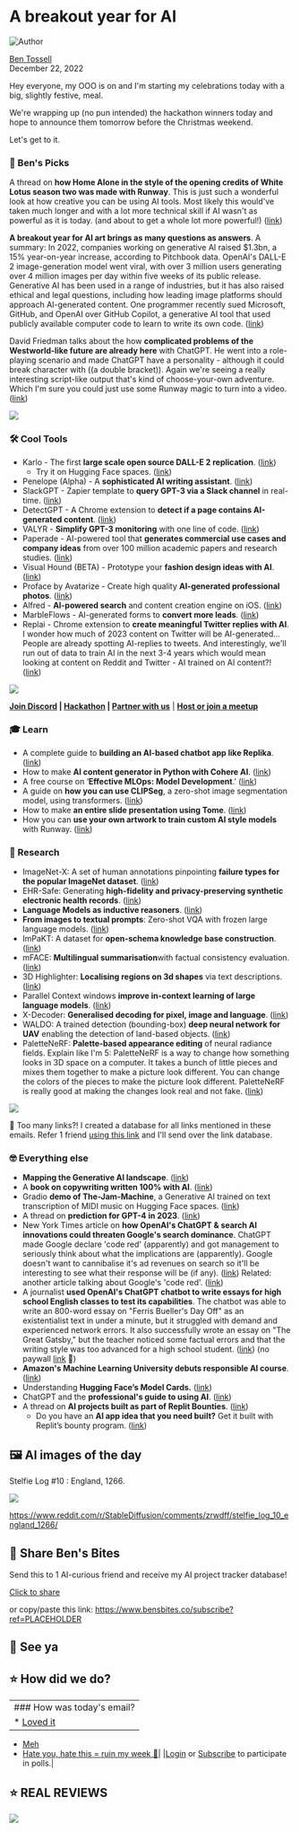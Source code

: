 # A breakout year for AI

![Author](https://media.beehiiv.com/cdn-cgi/image/fit=scale-down,format=auto,onerror=redirect,quality=80/uploads/user/profile_picture/fc858b4d-39e3-4be1-abf4-2b55504e21a2/thumb_uJ4UYake_400x400.jpg)

[Ben Tossell](https://www.twitter.com/bentossell)\
December 22, 2022

Hey everyone, my OOO is on and I'm starting my celebrations today with a big, slightly festive, meal.

We're wrapping up (no pun intended) the hackathon winners today and hope to announce them tomorrow before the Christmas weekend.

Let's get to it.

### **🤌 Ben's Picks**

A thread on **how Home Alone in the style of the opening credits of White Lotus season two was made with Runway**. This is just such a wonderful look at how creative you can be using AI tools. Most likely this would've taken much longer and with a lot more technical skill if AI wasn't as powerful as it is today. (and about to get a whole lot more powerful!) ([<u>link</u>](https://twitter.com/umpherj/status/1605592055450738688?s=20\&t=M5X7Ie2309iwQHS1pEqqKA))

**A breakout year for AI art brings as many questions as answers**. A summary: In 2022, companies working on generative AI raised $1.3bn, a 15% year-on-year increase, according to Pitchbook data. OpenAI's DALL-E 2 image-generation model went viral, with over 3 million users generating over 4 million images per day within five weeks of its public release. Generative AI has been used in a range of industries, but it has also raised ethical and legal questions, including how leading image platforms should approach AI-generated content. One programmer recently sued Microsoft, GitHub, and OpenAI over GitHub Copilot, a generative AI tool that used publicly available computer code to learn to write its own code. ([<u>link</u>](https://www.emergingtechbrew.com/stories/2022/12/20/a-breakout-year-for-ai-art-brings-as-many-questions-as-answers))

David Friedman talks about the how **complicated problems of the Westworld-like future are already here** with ChatGPT. He went into a role-playing scenario and made ChatGPT have a personality - although it could break character with ((a double bracket)). Again we're seeing a really interesting script-like output that's kind of choose-your-own adventure. Which I'm sure you could just use some Runway magic to turn into a video. ([<u>link</u>](https://ironicsans.substack.com/p/westworld-is-here-and-the-bodies))

![](https://media.beehiiv.com/cdn-cgi/image/fit=scale-down,format=auto,onerror=redirect,quality=80/uploads/asset/file/73ac7b95-16f5-40b1-85c4-bfc9689b8af8/78f9d0fb-5999-43f4-bcc0-d9a755a88185_1564x240.png)

### **🛠️ Cool Tools**

- Karlo - The first **large scale open source DALL-E 2 replication**. ([<u>link</u>](https://github.com/kakaobrain/karlo))
  - Try it on Hugging Face spaces. ([<u>link</u>](https://huggingface.co/spaces/kakaobrain/karlo))
- Penelope (Alpha) - A **sophisticated AI writing assistant**. ([<u>link</u>](https://penelope-ai.vercel.app/))
- SlackGPT - Zapier template to **query GPT-3 via a Slack channel** in real-time. ([<u>link</u>](https://zapier.com/shared/query-gpt-3-via-a-slack-channel/a7551c53beda75b3bf65c315f027de04a4b323ef))
- DetectGPT - A Chrome extension to **detect if a page contains AI-generated content**. ([<u>link</u>](https://chrome.google.com/webstore/detail/detect-gpt/oadkgbgppkhoaaoepjbcnjejmkknaobg))
- VALYR - **Simplify GPT-3 monitoring** with one line of code. ([<u>link</u>](https://www.valyrai.com/))
- Paperade - AI-powered tool that **generates commercial use cases and company ideas** from over 100 million academic papers and research studies. ([<u>link</u>](https://www.paperade.co/))
- Visual Hound (BETA) - Prototype your **fashion design ideas with AI**. ([<u>link</u>](https://visualhound.com/))
- Proface by Avatarize - Create high quality **AI-generated professional photos**. ([<u>link</u>](https://avatarize.club/proface))
- Alfred - **AI-powered search** and content creation engine on iOS. ([<u>link</u>](https://www.alfredsearch.com/))
- MarbleFlows - AI-generated forms to **convert more leads**. ([<u>link</u>](https://app.marbleflows.com/ai-generator))
- Replai - Chrome extension to **create meaningful Twitter replies with AI**. I wonder how much of 2023 content on Twitter will be AI-generated... People are already spotting AI-replies to tweets. And interestingly, we'll run out of data to train AI in the next 3-4 years which would mean looking at content on Reddit and Twitter - AI trained on AI content?! ([<u>link</u>](https://replai.so/))

![](https://media.beehiiv.com/cdn-cgi/image/fit=scale-down,format=auto,onerror=redirect,quality=80/uploads/asset/file/29502a07-6650-462f-98a7-383435d4d88c/screenshot-2022-12-20-at-8.34.46-pm.png)

**[Join Discord](https://discord.gg/qd92NKjDdE) | [Hackathon](https://vanilla-peach-484.notion.site/Ben-s-Bites-AI-Hackathon-27k-324b3e8b3d474a12a2e828b7ac45f9f9) | [Partner with us](https://sponsor.bensbites.co/)** | [**Host or join a meetup**](https://meetups.bensbites.co/)

### **🎓 Learn**

- A complete guide to **building an AI-based chatbot app like Replika**. ([<u>link</u>](https://www.mindinventory.com/blog/ai-based-chatbot-app-like-replika/))
- How to make **AI content generator in Python with Cohere AI**. ([<u>link</u>](https://www.youtube.com/watch?v=TjxgmLQrDJA))
- A free course on ‘**Effective MLOps: Model Development**.’ ([<u>link</u>](https://www.wandb.courses/courses/effective-mlops-model-development))
- A guide on **how you can use CLIPSeg**, a zero-shot image segmentation model, using transformers. ([<u>link</u>](https://huggingface.co/blog/clipseg-zero-shot))
- How to make **an entire slide presentation using Tome**. ([<u>link</u>](https://www.youtube.com/watch?v=5Kjex9N_wnc))
- How you can **use your own artwork to train custom AI style models** with Runway. ([<u>link</u>](https://twitter.com/notiansans/status/1605700201053765632?s=12\&t=627yjrqi1exqBQijI3pHeQ))

### **🔬 Research**

- ImageNet-X: A set of human annotations pinpointing **failure types for the popular ImageNet dataset**. ([<u>link</u>](https://facebookresearch.github.io/imagenetx/site/home))
- EHR-Safe: Generating **high-fidelity and privacy-preserving synthetic electronic health records**. ([<u>link</u>](https://ai.googleblog.com/2022/12/ehr-safe-generating-high-fidelity-and.html))
- **Language Models as inductive reasoners**. ([<u>link</u>](https://t.co/7TXSVdmix9))
- **From images to textual prompts**: Zero-shot VQA with frozen large language models. ([<u>link</u>](https://t.co/LYwIgRP6EX))
- ImPaKT: A dataset for **open-schema knowledge base construction**. ([<u>link</u>](https://t.co/xN4SmNVNJP))
- mFACE: **Multilingual summarisation**with factual consistency evaluation. ([<u>link</u>](https://t.co/A70WNpaZxe))
- 3D Highlighter: **Localising regions on 3d shapes** via text descriptions. ([<u>link</u>](https://t.co/8oviwYoIkX))
- Parallel Context windows **improve in-context learning of large language models**. ([<u>link</u>](https://t.co/4Zkqdr8wBn))
- X-Decoder: **Generalised decoding for pixel, image and language**. ([<u>link</u>](https://t.co/aqVdA3akGY))
- WALDO: A trained detection (bounding-box) **deep neural network for UAV** enabling the detection of land-based objects. ([<u>link</u>](https://github.com/stephansturges/WALDO))
- PaletteNeRF: **Palette-based appearance editing** of neural radiance fields. Explain like I'm 5: PaletteNeRF is a way to change how something looks in 3D space on a computer. It takes a bunch of little pieces and mixes them together to make a picture look different. You can change the colors of the pieces to make the picture look different. PaletteNeRF is really good at making the changes look real and not fake. ([<u>link</u>](https://t.co/zsA8STcoU9))

![](https://media.beehiiv.com/cdn-cgi/image/fit=scale-down,format=auto,onerror=redirect,quality=80/uploads/asset/file/359cfb9e-7349-4c7c-958f-e4fc2a187c37/Screen_Recording_2022-12-22_at_11.52.22.gif)

👋 Too many links?! I created a database for all links mentioned in these emails. Refer 1 friend [using this link](https://www.bensbites.co/subscribe?ref=PLACEHOLDER) and I'll send over the link database.

### **🤓 Everything else**

- **Mapping the Generative AI landscape**. ([<u>link</u>](https://www.antler.co/blog/generative-ai))
- A **book on copywriting written 100% with AI**. ([<u>link</u>](https://twitter.com/grsl_fr/status/1605483635628421122?s=20\&t=0iqkGSyq-iC7MkVJoofAhQ))
- ​​Gradio **demo of The-Jam-Machine**, a Generative AI trained on text transcription of MIDI music on Hugging Face spaces. ([<u>link</u>](https://huggingface.co/spaces/JammyMachina/the-jam-machine-app))
- A thread on **prediction for GPT-4 in 2023**. ([<u>link</u>](https://twitter.com/ramaswmysridhar/status/1605603043046674435?s=12\&t=627yjrqi1exqBQijI3pHeQ))
- New York Times article on **how OpenAI's ChatGPT & search AI innovations could threaten Google's search dominance**. ChatGPT made Google declare 'code red' (apparently) and got management to seriously think about what the implications are (apparently). Google doesn't want to cannibalise it's ad revenues on search so it'll be interesting to see what their response will be (if any). ([<u>link</u>](https://www.nytimes.com/2022/12/21/technology/ai-chatgpt-google-search.html)) Related: another article talking about Google's 'code red'. ([link](https://9to5google.com/2022/12/21/google-code-red-chatgpt/))
- A journalist **used OpenAI's ChatGPT chatbot to write essays for high school English classes to test its capabilities**. The chatbot was able to write an 800-word essay on "Ferris Bueller's Day Off" as an existentialist text in under a minute, but it struggled with demand and experienced network errors. It also successfully wrote an essay on "The Great Gatsby," but the teacher noticed some factual errors and that the writing style was too advanced for a high school student. ([<u>link</u>](https://www.wsj.com/articles/chatgpt-wrote-my-ap-english-essayand-i-passed-11671628256?mod=e2tw)) (no paywall [link](https://archive.vn/DiNYU) 🤫)
- **Amazon's Machine Learning University debuts responsible AI course**. ([<u>link</u>](https://www.amazon.science/latest-news/amazon-machine-learning-university-debuts-free-responsible-ai-course))
- Understanding **Hugging Face’s Model Cards.** ([<u>link</u>](https://huggingface.co/blog/model-cards))
- ChatGPT and the **professional's guide to using AI**. ([<u>link</u>](https://www.linkedin.com/pulse/chatgpt-professionals-guide-using-ai-allie-k-miller/))
- A thread on **AI projects built as part of Replit Bounties**. ([<u>link</u>](https://twitter.com/replit/status/1605701084688707584?s=12\&t=627yjrqi1exqBQijI3pHeQ))
  - Do you have an **AI app idea that you need built?** Get it built with Replit’s bounty program. ([<u>link</u>](https://replit.typeform.com/to/tLtYQMOw?typeform-source=t.co))

## **🖼 AI images of the day**

Stelfie Log #10 : England, 1266.

![](https://media.beehiiv.com/cdn-cgi/image/fit=scale-down,format=auto,onerror=redirect,quality=80/uploads/asset/file/5071e786-dbef-4e29-9397-1ea2268577d0/il43e1vtma7a1.png)

<https://www.reddit.com/r/StableDiffusion/comments/zrwdff/stelfie_log_10_england_1266/>

## **🤗 Share Ben's Bites**

Send this to 1 AI-curious friend and receive my AI project tracker database!

[Click to share](https://www.bensbites.co/subscribe?ref=PLACEHOLDER)

or copy/paste this link: https://www.bensbites.co/subscribe?ref=PLACEHOLDER

## **👋 See ya**

## **⭐️ How did we do?**

||
|:---|
|### How was today's email?|
|\* [Loved it](https://www.bensbites.co/login)

- [Meh](https://www.bensbites.co/login)
- [Hate you, hate this = ruin my week 🥹](https://www.bensbites.co/login)|
  |[Login](https://www.bensbites.co/login) or [Subscribe](https://www.bensbites.co/subscribe) to participate in polls.|

## **⭐️ REAL** REVIEWS

![](https://media.beehiiv.com/cdn-cgi/image/fit=scale-down,format=auto,onerror=redirect,quality=80/uploads/asset/file/c8a91ecd-5477-493e-bb9d-9ed8f04bde24/Screenshot_2022-12-13_at_14.55.58.png)
